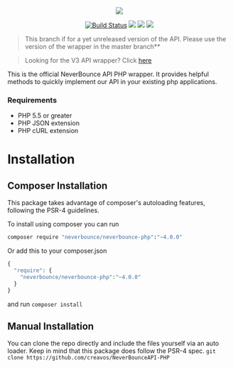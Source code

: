 <p align="center"><img src="https://neverbounce-marketing.s3.amazonaws.com/neverbounce_color_600px.png"></p>

<p align="center">
<a href="https://travis-ci.org/NeverBounce/NeverBounceAPI-PHP"><img src="https://travis-ci.org/NeverBounce/NeverBounceAPI-PHP.svg" alt="Build Status"></a>
<a href="https://codeclimate.com/github/NeverBounce/NeverBounceAPI-PHP"><img src="https://codeclimate.com/github/NeverBounce/NeverBounceAPI-PHP/badges/gpa.svg" /></a>
<a href="https://www.npmjs.com/package/neverbounce"><img src="https://img.shields.io/packagist/v/neverbounce/neverbounce-php.svg" /></a>
<a href="https://www.npmjs.com/package/neverbounce"><img src="https://img.shields.io/packagist/dm/neverbounce/neverbounce-php.svg" /></a>
</p>

> This branch if for a yet unreleased version of the API. Please use the version of the wrapper in the master branch**

> Looking for the V3 API wrapper? Click [here](https://github.com/NeverBounce/NeverBounceAPI-PHP/tree/v3)

This is the official NeverBounce API PHP wrapper. It provides helpful methods to quickly implement our API in your existing php applications.

### Requirements
* PHP 5.5 or greater
* PHP JSON extension
* PHP cURL extension

Installation
============
Composer Installation
---
This package takes advantage of composer's autoloading features, following the PSR-4 guidelines.

To install using composer you can run
``` bash
composer require "neverbounce/neverbounce-php":"~4.0.0"
```

Or add this to your composer.json
``` php
{
  "require": {
    "neverbounce/neverbounce-php":"~4.0.0"
  }
}
```
and run `composer install`

Manual Installation
---
You can clone the repo directly and include the files yourself via an auto loader. Keep in mind that this package does follow the PSR-4 spec.
```git clone https://github.com/creavos/NeverBounceAPI-PHP```